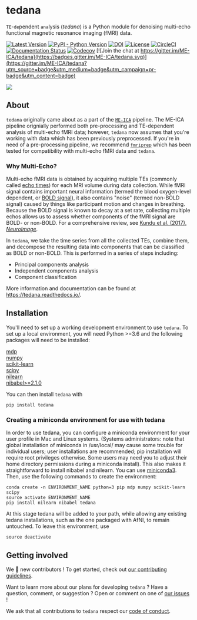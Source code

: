 # tedana

`TE`-`de`pendent `ana`lysis (_tedana_) is a Python module for denoising multi-echo functional magnetic resonance imaging (fMRI) data.

[![Latest Version](https://img.shields.io/pypi/v/tedana.svg)](https://pypi.python.org/pypi/tedana/)
[![PyPI - Python Version](https://img.shields.io/pypi/pyversions/tedana.svg)](https://pypi.python.org/pypi/tedana/)
[![DOI](https://zenodo.org/badge/110845855.svg)](https://zenodo.org/badge/latestdoi/110845855)
[![License](https://img.shields.io/badge/License-LGPL%202.0-blue.svg)](https://opensource.org/licenses/LGPL-2.1)
[![CircleCI](https://circleci.com/gh/ME-ICA/tedana.svg?style=shield)](https://circleci.com/gh/ME-ICA/tedana)
[![Documentation Status](https://readthedocs.org/projects/tedana/badge/?version=latest)](http://tedana.readthedocs.io/en/latest/?badge=latest)
[![Codecov](https://codecov.io/gh/me-ica/tedana/branch/master/graph/badge.svg)](https://codecov.io/gh/me-ica/tedana)
[![Join the chat at https://gitter.im/ME-ICA/tedana](https://badges.gitter.im/ME-ICA/tedana.svg)](https://gitter.im/ME-ICA/tedana?utm_source=badge&utm_medium=badge&utm_campaign=pr-badge&utm_content=badge)

   ![](https://user-images.githubusercontent.com/7406227/40031156-57b7cbb8-57bc-11e8-8c51-5b29f2e86a48.png)


## About

`tedana` originally came about as a part of the [`ME-ICA`](https://github.com/me-ica/me-ica) pipeline.
The ME-ICA pipeline orignially performed both pre-processing and TE-dependent analysis of multi-echo fMRI data; however, `tedana` now assumes that you're working with data which has been previously preprocessed.
If you're in need of a pre-processing pipeline, we recommend [`fmriprep`](https://github.com/poldracklab/fmriprep/) which has been tested for compatibility with multi-echo fMRI data and `tedana`.

### Why Multi-Echo?

Multi-echo fMRI data is obtained by acquiring multiple TEs (commonly called [echo times](http://mriquestions.com/tr-and-te.html)) for each MRI volume during data collection.
While fMRI signal contains important neural information (termed the blood oxygen-level dependent, or [BOLD signal](http://www.fil.ion.ucl.ac.uk/spm/course/slides10-zurich/Kerstin_BOLD.pdf)), it also contains "noise" (termed non-BOLD signal) caused by things like participant motion and changes in breathing.
Because the BOLD signal is known to decay at a set rate, collecting multiple echos allows us to assess whether components of the fMRI signal are BOLD- or non-BOLD.
For a comprehensive review, see [Kundu et al. (2017), _NeuroImage_](https://paperpile.com/shared/eH3PPu).

In `tedana`, we take the time series from all the collected TEs, combine them, and decompose the resulting data into components that can be classified as BOLD or non-BOLD. This is performed in a series of steps including:

* Principal components analysis
* Independent components analysis
* Component classification

More information and documentation can be found at https://tedana.readthedocs.io/.

## Installation

You'll need to set up a working development environment to use `tedana`.
To set up a local environment, you will need Python >=3.6 and the following packages will need to be installed:

[mdp](https://pypi.org/project/MDP/)  
[numpy](http://www.numpy.org/)   
[scikit-learn](http://scikit-learn.org/stable/)   
[scipy](https://www.scipy.org/)    
[nilearn](https://nilearn.github.io/)     
[nibabel>=2.1.0](http://nipy.org/nibabel/)      

You can then install `tedana` with

```
pip install tedana
```

### Creating a miniconda environment for use with tedana
In order to use tedana, you can configure a miniconda environment for your user profile in Mac and Linux systems. (Systems administrators: note that global installation of miniconda in /usr/local/ may cause some trouble for individual users; user installations are recommended; pip installation will require root privileges otherwise. Some users may need you to adjust their home directory permissions during a miniconda install). This also makes it straightforward to install nibabel and nilearn. You can use [miniconda3](https://conda.io/miniconda.html). Then, use the following commands to create the environment:

```
conda create -n ENVIRONMENT_NAME python=3 pip mdp numpy scikit-learn scipy
source activate ENVIRONMENT_NAME
pip install nilearn nibabel tedana
```

At this stage tedana will be added to your path, while allowing any existing tedana installations, such as the one packaged with AfNI, to remain untouched. To leave this environment, use

```
source deactivate
```

## Getting involved

We :yellow_heart: new contributors !
To get started, check out [our contributing guidelines](https://github.com/ME-ICA/tedana/blob/master/CONTRIBUTING.md).

Want to learn more about our plans for developing `tedana` ?
Have a question, comment, or suggestion ?
Open or comment on one of [our issues](https://github.com/ME-ICA/tedana/issues) !

We ask that all contributions to `tedana` respect our [code of conduct](https://github.com/ME-ICA/tedana/blob/master/Code_of_Conduct.md).
